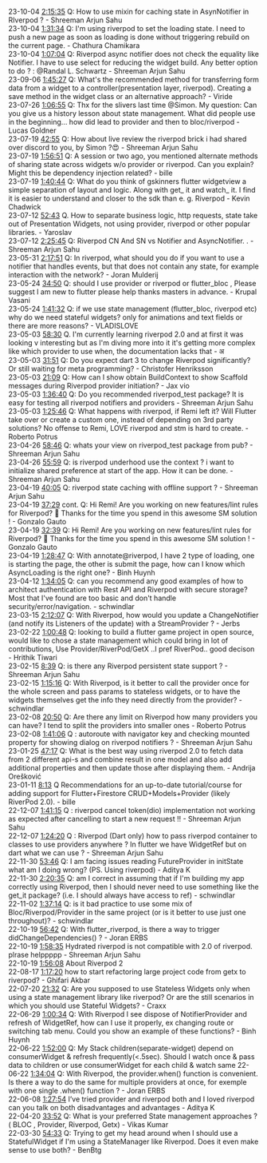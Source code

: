 23-10-04 [2:15:35](https://www.youtube.com/watch?v=QmY9QCXhUGM&t=2h15m35s) Q: How to use mixin for caching state in AsynNotifier in RIverpod ? - Shreeman Arjun Sahu  
23-10-04 [1:31:34](https://www.youtube.com/watch?v=QmY9QCXhUGM&t=1h31m34s) Q: I'm using riverpod to set the loading state. I need to push a new page as soon as loading is done without triggering rebuild on the current page. - Chathura Chamikara  
23-10-04 [1:07:04](https://www.youtube.com/watch?v=QmY9QCXhUGM&t=1h07m04s) Q: Riverpod async notifier does not check the equality like Notifier. I have to use select for reducing the widget build. Any better option to do ? : @Randal L. Schwartz - Shreeman Arjun Sahu  
23-09-06 [1:45:27](https://www.youtube.com/watch?v=YLXj6w4UoBg&t=1h45m27s) Q: What's the recommended method for transferring form data from a widget to a controller(presentation layer, riverpod). Creating a save method in the widget class or an alternative approach? - Viride  
23-07-26 [1:06:55](https://www.youtube.com/watch?v=fbhs2DaJrNE&t=1h06m55s) Q: Thx for the slivers last time @Simon. My question: Can you give us a history lesson about state management. What did people use in the beginning... how did lead to provider and then to bloc/riverpod - Lucas Goldner  
23-07-19 [42:55](https://www.youtube.com/watch?v=zNOZD0JSFQY&t=42m55s) Q: How about live review the riverpod brick i had shared over discord to you, by Simon ?😍 - Shreeman Arjun Sahu  
23-07-19 [1:56:51](https://www.youtube.com/watch?v=zNOZD0JSFQY&t=1h56m51s) Q: A session or two ago, you mentioned alternate methods of sharing state across widgets w/o provider or riverpod. Can you explain? Might this be dependency injection related? - bille  
23-07-19 [1:40:44](https://www.youtube.com/watch?v=zNOZD0JSFQY&t=1h40m44s) Q: What do you think of gskinners flutter widgetview a simple separation of layout and logic. Along with get_ it and watch_ it. I find it is easier to understand and closer to the sdk than e. g. Riverpod - Kevin Chadwick  
23-07-12 [52:43](https://www.youtube.com/watch?v=O_A97bbaC4w&t=52m43s) Q. How to separate business logic, http requests, state take out of Presentation Widgets, not using provider, riverpod or other popular libraries. - Yaroslav  
23-07-12 [2:25:45](https://www.youtube.com/watch?v=O_A97bbaC4w&t=2h25m45s) Q: Riverpod CN And SN vs Notifier and AsyncNotifier. . - Shreeman Arjun Sahu  
23-05-31 [2:17:51](https://www.youtube.com/watch?v=8HRiCW8_i4s&t=2h17m51s) Q: In riverpod, what should you do if you want to use a notifier that handles events, but that does not contain any state, for example interaction with the network? - Joran Mulderij  
23-05-24 [34:50](https://www.youtube.com/watch?v=1KWCr7_pbTo&t=34m50s) Q: should I use provider or riverpod or flutter_bloc , Please suggest I am new to flutter please help thanks masters in advance. - Krupal Vasani  
23-05-24 [1:41:32](https://www.youtube.com/watch?v=1KWCr7_pbTo&t=1h41m32s) Q: if we use state management (flutter_bloc, riverpod etc) why do we need stateful widgets? only for animations and text fields or there are more reasons? - VLADISLOVE  
23-05-03 [58:30](https://www.youtube.com/watch?v=tmlS-1cvE38&t=58m30s) Q. I'm currently learning riverpod 2.0 and at first it was looking v interesting but as I'm diving more into it it's getting more complex like which provider to use when, the documentation lacks that - अ  
23-05-03 [31:51](https://www.youtube.com/watch?v=tmlS-1cvE38&t=31m51s) Q: Do you expect dart 3 to change Riverpod significantly? Or still waiting for meta programming? - Christofer Henriksson  
23-05-03 [21:09](https://www.youtube.com/watch?v=tmlS-1cvE38&t=21m09s) Q: How can I show obtain BuildContext to show Scaffold messages during Riverpod provider initiation? - Jax vio  
23-05-03 [1:36:40](https://www.youtube.com/watch?v=tmlS-1cvE38&t=1h36m40s) Q: Do you recommended riverpod_test package? It is easy for testing all riverpod notifiers and providers - Shreeman Arjun Sahu  
23-05-03 [1:25:46](https://www.youtube.com/watch?v=tmlS-1cvE38&t=1h25m46s) Q: What happens with riverpod, if Remi left it? Will Flutter take over or create a custom one, instead of depending on 3rd party solutions? No offense to Remi, LOVE riverpod and stm is hard to create. - Roberto Potrus  
23-04-26 [58:46](https://www.youtube.com/watch?v=4_mXPyNp-bE&t=58m46s) Q: whats your view on riverpod_test package from pub? - Shreeman Arjun Sahu  
23-04-26 [55:59](https://www.youtube.com/watch?v=4_mXPyNp-bE&t=55m59s) Q: is riverpod underhood use the context ? i want to initialize shared preference at start of the app. How it can be done. - Shreeman Arjun Sahu  
23-04-19 [40:05](https://www.youtube.com/watch?v=q1-uTHVmHQE&t=40m05s) Q: riverpod state caching with offline support ? - Shreeman Arjun Sahu  
23-04-19 [37:29](https://www.youtube.com/watch?v=q1-uTHVmHQE&t=37m29s) cont. Q: Hi Remi! Are you working on new features/lint rules for Riverpod? 👀 Thanks for the time you spend in this awesome SM solution ! - Gonzalo Gauto  
23-04-19 [32:39](https://www.youtube.com/watch?v=q1-uTHVmHQE&t=32m39s) Q: Hi Remi! Are you working on new features/lint rules for Riverpod? 👀 Thanks for the time you spend in this awesome SM solution ! - Gonzalo Gauto  
23-04-19 [1:28:47](https://www.youtube.com/watch?v=q1-uTHVmHQE&t=1h28m47s) Q: With annotate@riverpod, I have 2 type of loading, one is starting the page, the other is submit the page, how can I know which AsyncLoading is the right one? - Binh Huynh  
23-04-12 [1:34:05](https://www.youtube.com/watch?v=PUsgJXQh5Ow&t=1h34m05s) Q: can you recommend any good examples of how to architect authentication with Rest API and Riverpod with secure storage? Most that I've found are too basic and don't handle security/error/navigation. - schwindlar  
23-03-15 [2:12:07](https://www.youtube.com/watch?v=R9lVfygX44g&t=2h12m07s) Q: With Riverpod, how would you update a ChangeNotifier (and notify its Listeners of the update) with a StreamProvider ? - Jerbs  
23-02-22 [1:00:48](https://www.youtube.com/watch?v=syuJyXmliWY&t=1h00m48s) Q: looking to build a flutter game project in open source, would like to chose a state management which could bring in lot of contributions, Use Provider/RiverPod/GetX ..I pref RiverPod.. good decison - Hrithik Tiwari  
23-02-15 [8:39](https://www.youtube.com/watch?v=Xdv77zdmd90&t=8m39s) Q: is there any Riverpod persistent state support ? - Shreeman Arjun Sahu  
23-02-15 [1:15:16](https://www.youtube.com/watch?v=Xdv77zdmd90&t=1h15m16s) Q: With Riverpod, is it better to call the provider once for the whole screen and pass params to stateless widgets, or to have the widgets themselves get the info they need directly from the provider? - schwindlar  
23-02-08 [20:50](https://www.youtube.com/watch?v=8KV2JHe5Nko&t=20m50s) Q: Are there any limit on Riverpod how many providers you can have? I tend to split the providers into smaller ones - Roberto Potrus  
23-02-08 [1:41:06](https://www.youtube.com/watch?v=8KV2JHe5Nko&t=1h41m06s) Q : autoroute with navigator key and checking mounted property for showing dialog on riverpod notifiers ? - Shreeman Arjun Sahu  
23-01-25 [47:17](https://www.youtube.com/watch?v=G9fmslNz-Fc&t=47m17s) Q: What is the best way using riverpod 2.0 to fetch data from 2 different api-s and combine result in one model and also add additional properties and then update those after displaying them. - Andrija Orešković  
23-01-11 [8:13](https://www.youtube.com/watch?v=pfHMCvqkY28&t=8m13s) Q Recommendations for an up-to-date tutorial/course for adding support for Flutter+Firestore CRUD+Models+Provider (likely RiverPod 2.0). - bille  
22-12-07 [1:41:15](https://www.youtube.com/watch?v=RTA5S-KEfAc&t=1h41m15s) Q : riverpod cancel token(dio) implementation not working as expected after cancelling to start a new request !! - Shreeman Arjun Sahu  
22-12-07 [1:24:20](https://www.youtube.com/watch?v=RTA5S-KEfAc&t=1h24m20s) Q : Riverpod (Dart only) how to pass riverpod container to classes to use providers anywhere ? In flutter we have WidgetRef but on dart what we can use ? - Shreeman Arjun Sahu  
22-11-30 [53:46](https://www.youtube.com/watch?v=N_JQQnekbY8&t=53m46s) Q: I am facing issues reading FutureProvider in initState what am I doing wrong? (PS. Using riverpod) - Aditya K  
22-11-30 [2:20:35](https://www.youtube.com/watch?v=N_JQQnekbY8&t=2h20m35s) Q: am I correct in assuming that if I'm building my app correctly using Riverpod, then I should never need to use something like the get_it package? (i.e. I should always have access to ref) - schwindlar  
22-11-02 [1:37:14](https://www.youtube.com/watch?v=Gyf807q3mro&t=1h37m14s) Q: is it bad practice to use some mix of Bloc/Riverpod/Provider in the same project (or is it better to use just one throughout)? - schwindlar  
22-10-19 [56:42](https://www.youtube.com/watch?v=wRcQ4kekKZg&t=56m42s) Q: With flutter_riverpod, is there a way to trigger didChangeDependencies() ? - Joran ERBS  
22-10-19 [1:58:35](https://www.youtube.com/watch?v=wRcQ4kekKZg&t=1h58m35s) Hydrated riverpod is not compatible with 2.0 of riverpod. plrase helppppp - Shreeman Arjun Sahu  
22-10-19 [1:56:08](https://www.youtube.com/watch?v=wRcQ4kekKZg&t=1h56m08s) About Riverpod 2  
22-08-17 [1:17:20](https://www.youtube.com/watch?v=9ClKX6rSJ2w&t=1h17m20s) how to start refactoring large project code from getx to riverpod? - Ghifari Akbar  
22-07-20 [21:32](https://www.youtube.com/watch?v=b3jkAEKSJnA&t=21m32s) Q: Are you supposed to use Stateless Widgets only when using a state management library like riverpod? Or are the still scenarios in which you should use Stateful Widgets? - Craxx  
22-06-29 [1:00:34](https://www.youtube.com/watch?v=9KFk4lypFD4&t=1h00m34s) Q: With Riverpod I see dispose of NotifierProvider and refresh of WidgetRef, how can I use it properly, ex changing route or switching tab menu. Could you show an example of these functions? - Binh Huynh  
22-06-22 [1:52:00](https://www.youtube.com/watch?v=pdKb8HLCXOA&t=1h52m00s) Q: My Stack children(separate-widget) depend on consumerWidget & refresh frequently(<.5sec). Should I watch once & pass data to children or use consumerWidget for each child & watch same 
22-06-22 [1:34:04](https://www.youtube.com/watch?v=pdKb8HLCXOA&t=1h34m04s) Q: With Riverpod, the provider.when() function is convenient. Is there a way to do the same for multiple providers at once, for exemple with one single .when() function ? - Joran ERBS  
22-06-08 [1:27:54](https://www.youtube.com/watch?v=tnxF98_DuY8&t=1h27m54s) I’ve tried provider and riverpod both and I loved riverpod can you talk on both disadvantages and advantages - Aditya K  
22-04-20 [33:52](https://www.youtube.com/watch?v=3wldHrOdQ1w&t=33m52s) Q: What is your preferred State management approaches ? ( BLOC , Provider, Riverpod, Getx) - Vikas Kumar  
22-03-30 [54:33](https://www.youtube.com/watch?v=CFWKaqfVPEk&t=54m33s) Q: Trying to get my head around when I should use a StatefulWidget if I'm using a StateManager like Riverpod. Does it even make sense to use both? - BenBtg  
